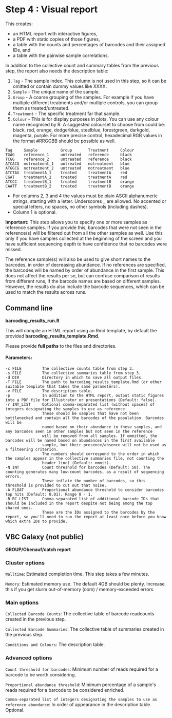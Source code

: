 # Step 4 : Visual report

This creates:

* an HTML report with interactive figures,
* a PDF with static copies of those figures,
* a table with the counts and percentages of barcodes and their assigned IDs, and
* a table with the pairwise sample correlations.

In addition to the collective count and summary tables from the previous step, the report also needs the description table:

1. `Tag` - The sample index. This column is not used in this step, so it can be omitted or contain dummy values like XXXX.
2. `Sample` - The unique name of the sample.
3. `Group` - A coarse grouping of the samples. For example if you have multiple different treatments and/or mutliple controls, you can group them as treated/untreated.
4. `Treatment` - The specific treatment far that sample.
5. `Colour` - This is for display purposes in plots. You can use any colour name recognised by R. A suggested colourset to choose from could be: black, red, orange, dodgerblue, steelblue, forestgreen, darkgold, magenta, purple. For more precise control, hexadecimal RGB values in the format #RRGGBB should be possible as well.

```
Tag     Sample          Group       Treatment     Colour
TGAG    reference_1     untreated   reference     black
TCGG    reference_2     untreated   reference     black
ATCACG  notreatment_1   untreated   notreatment   blue
ATGGCG  notreatment_2   untreated   notreatment   blue
ATCTAG  treatmentA_1    treated     treatmentA    red
CGAT    treatmentA_2    treated     treatmentA    red
ATCCC   treatmentB_1    treated     treatmentB    orange
CAATT   treatmentB_2    treated     treatmentB    orange
```

* For columns 2, 3 and 4 the values must be plain ASCII alphanumeric strings, starting with a letter. Underscores `_` are allowed. No accented or special letters, no spaces, no other symbols (including dashes).
* Column 1 is optional.


**Important:** This step allows you to specify one or more samples as reference samples. If you provide this, barcodes that were not seen in the reference(s) will be filtered out from all the other samples as well. Use this only if you have samples collected at the beginning of the screen and you have sufficient sequencing depth to have confidence that no barcodes were missed.

The reference sample(s) will also be used to give short names to the barcodes, in order of decreasing abundance. If no references are specified, the barcodes will be named by order of abundance in the first sample. This does not affect the results per se, but can confuse comparison of results from different runs, if the barcode names are based on different samples. However, the results do also include the barcode sequences, which can be used to match the results across runs.


## Command line 

**barcoding_results_run.R**

This will compile an HTML report using an Rmd template, by default the provided **barcoding_results_template.Rmd**.

Please provide **full paths** to the files and directories.

#### Parameters:

```
-c FILE         The collective counts table from step 3.
-s FILE         The collective summaries table from step 3.
-d DIR          Directory in which to save all output files.
-T FILE         The path to barcoding_results_template.Rmd (or other suitable template that takes the same parameters).
-v FILE         The description table.
-p              In addition to the HTML report, output static figures into a PDF file for Illustrator or presentations (Default: false).
-r INT_LIST     Optional comma-separated list (without spaces) of integers designating the samples to use as reference. 
                These should be samples that have not been bottlenecked and contain all the barcodes of the population. Barcodes will be 
                named based on their abundance in these samples, and any barcodes seen in other samples but not seen in the reference 
                will be removed from all samples. If ommitted, the barcodes will be named based on abundances in the first available 
                sample, but their presence/absence will not be used as a filteering criterion.
                The numbers should correspond to the order in which  the samples appear in the collective summaries file, not counting the
                header line) (Default: ommit).
-N INT          Count threshold for barcodes (Default: 50). The counting generates many low-count barcodes, as a result of sequencing errors.
                These inflate the number of barcodes, so this threshold is provided to cut out that noise.
-A FLOAT        Proportional abundance threshold to consider barcodes top hits (Default: 0.01). Range 0 - 1.
-B BC_LIST      Comma-separated list of additional barcode IDs that should be included in the report despite not being among the top shared ones.
                These are the IDs assigned to the barcodes by the report, so you'll need to run the report at least once before you know which extra IDs to provide.
```

## VBC Galaxy (not public)

**GROUP/Obenauf/catch report**

### Cluster options

`Walltime`: Estimated completion time. This step takes a few minutes.

`Memory`: Estimated memory use. The default 4GB should be plenty. Increase this if you get slurm out-of-memory (oom) / memory-exceeded errors.

### Main options

`Collected Barcode Counts`: The collective table of barcode readcounts created in the previous step.

`Collected Barcode Summaries`: The collective table of summaries created in the previous step.

`Conditions and Colours`: The description table.

### Advanced options

`Count threshold for barcodes`: Minimum number of reads required for a barcode to be worth considering.

`Proportional abundance threshold`: Minimum percentage of a sample's reads required for a barcode to be considered enriched.

`Comma-separated list of integers designating the samples to use as reference abundance`: In order of appearance in the description table. Optional.

